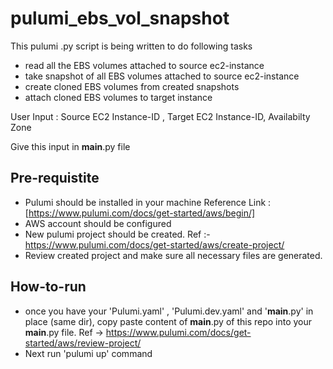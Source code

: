 # pulumi_ebs_vol_snapshot

This pulumi .py script is being written to do following tasks

* read all the EBS volumes attached to source ec2-instance
* take snapshot of all EBS volumes attached to source ec2-instance
* create cloned EBS volumes from created snapshots
* attach cloned EBS volumes to target instance

User Input : Source EC2 Instance-ID , Target EC2 Instance-ID, Availabilty Zone

Give this input in __main__.py file

Pre-requistite
--------------
* Pulumi should be installed in your machine
    Reference Link : [https://www.pulumi.com/docs/get-started/aws/begin/]
* AWS account should be configured
* New pulumi project should be created. Ref :- https://www.pulumi.com/docs/get-started/aws/create-project/
* Review created project and make sure all necessary files are generated.


How-to-run
----------
* once you have your 'Pulumi.yaml' , 'Pulumi.dev.yaml' and '__main__.py' in place (same dir), copy paste content of __main__.py of this repo into your __main__.py file. Ref -> https://www.pulumi.com/docs/get-started/aws/review-project/
* Next run 'pulumi up' command
